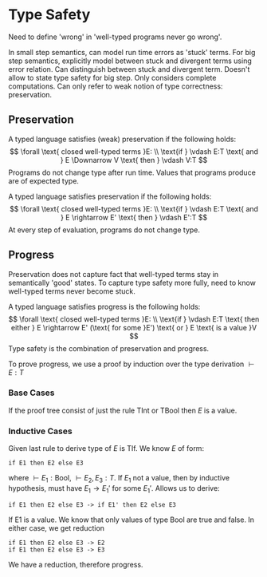 # Type Safety

Need to define 'wrong' in 'well-typed programs never go wrong'.

In small step semantics, can model run time errors as 'stuck' terms.
For big step semantics, explicitly model between stuck and divergent terms using error relation.
Can distinguish between stuck and divergent term. Doesn't allow to state type safety for big step. Only considers complete computations. Can only refer to weak notion of type correctness: preservation.

## Preservation

A typed language satisfies (weak) preservation if the following holds:
$$
\forall \text{ closed well-typed terms }E:
\\ \text{if } \vdash E:T \text{ and } E \Downarrow V \text{ then } \vdash V:T
$$
Programs do not change type after run time. Values that programs produce are of expected type.

A typed language satisfies preservation if the following holds:
$$
\forall \text{ closed well-typed terms }E:
\\ \text{if } \vdash E:T \text{ and } E \rightarrow E' \text{ then } \vdash E':T
$$
At every step of evaluation, programs do not change type.

## Progress

Preservation does not capture fact that well-typed terms stay in semantically 'good' states.
To capture type safety more fully, need to know well-typed terms never become stuck.

A typed language satisfies progress is the following holds:
$$
\forall \text{ closed well-typed terms }E:
\\ \text{if } \vdash E:T \text{ then either } E \rightarrow E' (\text{  for some }E') \text{ or } E \text{ is a value }V
$$
Type safety is the combination of preservation and progress.

To prove progress, we use a proof by induction over the type derivation $\vdash E : T$

### Base Cases

If the proof tree consist of just the rule TInt or TBool then $E$ is a value.

### Inductive Cases

Given last rule to derive type of $E$ is TIf. We know $E$ of form:

``` 
if E1 then E2 else E3
```

where $\vdash E_1 : \text{Bool}$, $\vdash E_2,E_3 : T$. If $E_1$ not a value, then by inductive hypothesis, must have $E_1 \rightarrow E_1'$ for some $E_1'$. Allows us to derive:

```
if E1 then E2 else E3 -> if E1' then E2 else E3
```

If E1 is a value. We know that only values of type Bool are true and false. In either case, we get reduction

```
if E1 then E2 else E3 -> E2
if E1 then E2 else E3 -> E3
```

We have a reduction, therefore progress.